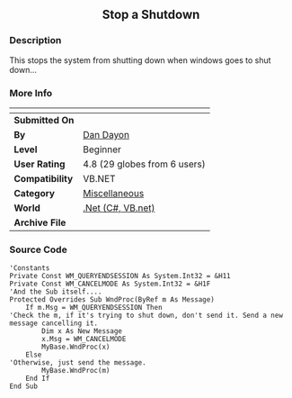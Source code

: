 ﻿<div align="center">

## Stop a Shutdown


</div>

### Description

This stops the system from shutting down when windows goes to shut down...
 
### More Info
 


<span>             |<span>
---                |---
**Submitted On**   |
**By**             |[Dan Dayon](https://github.com/Planet-Source-Code/PSCIndex/blob/master/ByAuthor/dan-dayon.md)
**Level**          |Beginner
**User Rating**    |4.8 (29 globes from 6 users)
**Compatibility**  |VB\.NET
**Category**       |[Miscellaneous](https://github.com/Planet-Source-Code/PSCIndex/blob/master/ByCategory/miscellaneous__10-1.md)
**World**          |[\.Net \(C\#, VB\.net\)](https://github.com/Planet-Source-Code/PSCIndex/blob/master/ByWorld/net-c-vb-net.md)
**Archive File**   |[](https://github.com/Planet-Source-Code/dan-dayon-stop-a-shutdown__10-2275/archive/master.zip)





### Source Code

```
'Constants
Private Const WM_QUERYENDSESSION As System.Int32 = &H11
Private Const WM_CANCELMODE As System.Int32 = &H1F
'And the Sub itself....
Protected Overrides Sub WndProc(ByRef m As Message)
	If m.Msg = WM_QUERYENDSESSION Then
'Check the m, if it's trying to shut down, don't send it. Send a new message cancelling it.
		Dim x As New Message
		x.Msg = WM_CANCELMODE
		MyBase.WndProc(x)
	Else
'Otherwise, just send the message.
		MyBase.WndProc(m)
	End If
End Sub
```

